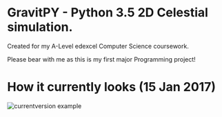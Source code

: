 # GravitPY - Python 3.5 2D Celestial simulation.

Created for my A-Level edexcel Computer Science coursework.

Please bear with me as this is my first major Programming project!

# How it currently looks (15 Jan 2017)
![currentversion example](https://i.gyazo.com/507e0df125d25f5ed5094551d3318963.png)
